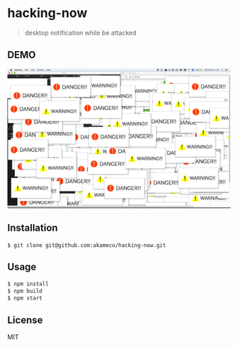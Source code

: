 # hacking-now

> desktop notification while be attacked

## DEMO

![screenshot](media/screenshot.png)

## Installation

```
$ git clone git@github.com:akameco/hacking-now.git
```

## Usage

```
$ npm install
$ npm build
$ npm start
```


## License

MIT
